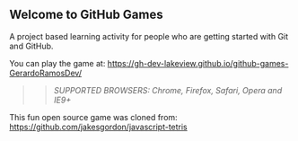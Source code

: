 ## Welcome to GitHub Games

A project based learning activity for people who are getting started with Git and GitHub.

You can play the game at: https://gh-dev-lakeview.github.io/github-games-GerardoRamosDev/

>> _*SUPPORTED BROWSERS*: Chrome, Firefox, Safari, Opera and IE9+_

This fun open source game was cloned from: https://github.com/jakesgordon/javascript-tetris

#####

